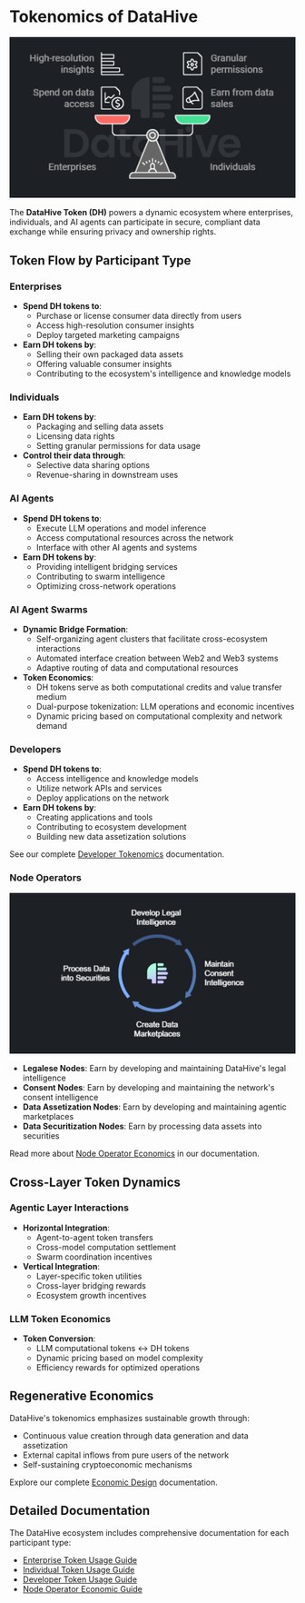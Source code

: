 # Tokenomics of DataHive

![Comparing Enterprises and Individuals](/profile/images/Comparingenterprisesindividuals.png)

The **DataHive Token (DH)** powers a dynamic ecosystem where enterprises, individuals, and AI agents can participate in secure, compliant data exchange while ensuring privacy and ownership rights.

## Token Flow by Participant Type

### Enterprises
- **Spend DH tokens to**:
  - Purchase or license consumer data directly from users
  - Access high-resolution consumer insights
  - Deploy targeted marketing campaigns
- **Earn DH tokens by**:
  - Selling their own packaged data assets
  - Offering valuable consumer insights
  - Contributing to the ecosystem's intelligence and knowledge models

### Individuals
- **Earn DH tokens by**:
  - Packaging and selling data assets
  - Licensing data rights 
  - Setting granular permissions for data usage
- **Control their data through**:
  - Selective data sharing options
  - Revenue-sharing in downstream uses

### AI Agents
- **Spend DH tokens to**:
  - Execute LLM operations and model inference
  - Access computational resources across the network
  - Interface with other AI agents and systems
- **Earn DH tokens by**:
  - Providing intelligent bridging services
  - Contributing to swarm intelligence
  - Optimizing cross-network operations

### AI Agent Swarms
- **Dynamic Bridge Formation**:
  - Self-organizing agent clusters that facilitate cross-ecosystem interactions
  - Automated interface creation between Web2 and Web3 systems
  - Adaptive routing of data and computational resources
- **Token Economics**:
  - DH tokens serve as both computational credits and value transfer medium
  - Dual-purpose tokenization: LLM operations and economic incentives
  - Dynamic pricing based on computational complexity and network demand

### Developers
- **Spend DH tokens to**:
  - Access intelligence and knowledge models
  - Utilize network APIs and services
  - Deploy applications on the network
- **Earn DH tokens by**:
  - Creating applications and tools
  - Contributing to ecosystem development
  - Building new data assetization solutions

See our complete [Developer Tokenomics](DeveloperTokenomics.md) documentation.

### Node Operators

![Node Operations Cycle](/profile/images/NodeOperationsCycle.png)

- **Legalese Nodes**: Earn by developing and maintaining DataHive's legal intelligence
- **Consent Nodes**: Earn by developing and maintaining the network's consent intelligence
- **Data Assetization Nodes**: Earn by developing and maintaining agentic marketplaces
- **Data Securitization Nodes**: Earn by processing data assets into securities

Read more about [Node Operator Economics](NodeTokenomics.md) in our documentation.

## Cross-Layer Token Dynamics

### Agentic Layer Interactions
- **Horizontal Integration**:
  - Agent-to-agent token transfers
  - Cross-model computation settlement
  - Swarm coordination incentives
- **Vertical Integration**:
  - Layer-specific token utilities
  - Cross-layer bridging rewards
  - Ecosystem growth incentives

### LLM Token Economics
- **Token Conversion**:
  - LLM computational tokens ↔ DH tokens
  - Dynamic pricing based on model complexity
  - Efficiency rewards for optimized operations


## Regenerative Economics

DataHive's tokenomics emphasizes sustainable growth through:
- Continuous value creation through data generation and data assetization
- External capital inflows from pure users of the network
- Self-sustaining cryptoeconomic mechanisms

Explore our complete [Economic Design](RegenerativeEconomics.md) documentation.

## Detailed Documentation

The DataHive ecosystem includes comprehensive documentation for each participant type:
- [Enterprise Token Usage Guide](EnterpriseTokens.md)
- [Individual Token Usage Guide](IndividualTokens.md)
- [Developer Token Usage Guide](DeveloperTokenomics.md)
- [Node Operator Economic Guide](NodeTokenomics.md)
